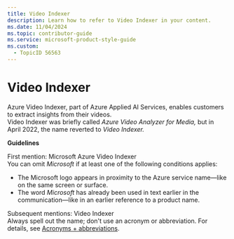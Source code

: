 ```yaml
---
title: Video Indexer
description: Learn how to refer to Video Indexer in your content.
ms.date: 11/04/2024
ms.topic: contributor-guide
ms.service: microsoft-product-style-guide
ms.custom:
  - TopicID 56563
---
```



# Video Indexer

Azure Video Indexer, part of Azure Applied AI Services, enables customers to extract insights from their videos.  
Video Indexer was briefly called *Azure Video Analyzer for Media,* but in April 2022, the name reverted to *Video Indexer.*

**Guidelines**

First mention: Microsoft Azure Video Indexer  
You can omit *Microsoft* if at least one of the following conditions applies:

- The Microsoft logo appears in proximity to the Azure service name—like on the same screen or surface.
- The word *Microsoft* has already been used in text earlier in the communication—like in an earlier reference to a product name.

Subsequent mentions: Video Indexer  
Always spell out the name; don't use an acronym or abbreviation. For details, see [Acronyms + abbreviations](~\acronyms-and-abbreviations.md).

  
